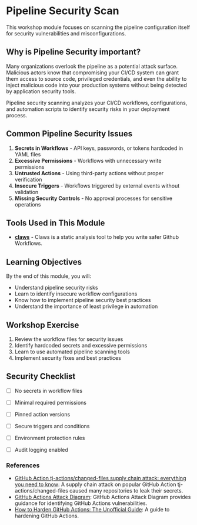 # Pipeline Security Scan

This workshop module focuses on scanning the pipeline configuration itself for security vulnerabilities and misconfigurations.

## Why is Pipeline Security important?

Many organizations overlook the pipeline as a potential attack surface. Malicious actors know that compromising your CI/CD system can grant them access to source code, privileged credentials, and even the ability to inject malicious code into your production systems without being detected by application security tools.

Pipeline security scanning analyzes your CI/CD workflows, configurations, and automation scripts to identify security risks in your deployment process.

## Common Pipeline Security Issues

1. **Secrets in Workflows** - API keys, passwords, or tokens hardcoded in YAML files
2. **Excessive Permissions** - Workflows with unnecessary write permissions
3. **Untrusted Actions** - Using third-party actions without proper verification
4. **Insecure Triggers** - Workflows triggered by external events without validation
5. **Missing Security Controls** - No approval processes for sensitive operations

## Tools Used in This Module

- [**claws**](https://github.com/Betterment/claws) - Claws is a static analysis tool to help you write safer Github Workflows.

## Learning Objectives

By the end of this module, you will:
- Understand pipeline security risks
- Learn to identify insecure workflow configurations
- Know how to implement pipeline security best practices
- Understand the importance of least privilege in automation

## Workshop Exercise

1. Review the workflow files for security issues
2. Identify hardcoded secrets and excessive permissions
3. Learn to use automated pipeline scanning tools
4. Implement security fixes and best practices

## Security Checklist

- [ ] No secrets in workflow files
- [ ] Minimal required permissions
- [ ] Pinned action versions
- [ ] Secure triggers and conditions
- [ ] Environment protection rules
- [ ] Audit logging enabled


### References
- [GitHub Action tj-actions/changed-files supply chain attack: everything you need to know](https://www.wiz.io/blog/github-action-tj-actions-changed-files-supply-chain-attack-cve-2025-30066): A supply chain attack on popular GitHub Action tj-actions/changed-files caused many repositories to leak their secrets.
- [GitHub Actions Attack Diagram](https://github.com/jstawinski/GitHub-Actions-Attack-Diagram/blob/main/GitHub%20Actions%20Attack%20Diagram.svg): GitHub Actions Attack Diagram provides guidance for identifying GitHub Actions vulnerabilities.
- [How to Harden GitHub Actions: The Unofficial Guide](https://www.wiz.io/blog/github-actions-security-guide): A guide to hardening GitHub Actions.
